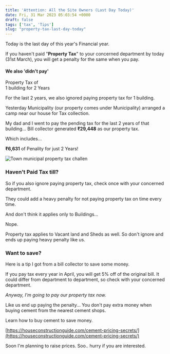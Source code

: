 ```yaml
---
title: 'Attention: All the Site Owners (Last Day Today)'
date: Fri, 31 Mar 2023 05:03:54 +0000
draft: false
tags: ['tax', 'Tips']
slug: "property-tax-last-day-today"
---
```


Today is the last day of this year's Financial year. 

If you haven't paid "**Property Tax**" to your concerned department by today (31st March), you will get a penalty for the same when you pay.

#### We also 'didn't pay'   
Property Tax of   
1 building for 2 Years 

For the last 2 years, we also ignored paying property tax for 1 building. 

Yesterday Municipality (our property comes under Municipality) arranged a camp near our house for Tax collection.

My dad and I went to pay the pending tax for the last 2 years of that building… Bill collector generated **₹29,448** as our property tax.

Which includes…

**₹6,631** of Penality for just 2 Years!

![Town municipal property tax challen](/property-tax-last-day-today/images/municipal-property-tax-challan.jpeg/)

### Haven't Paid Tax till?

So if you also ignore paying property tax, check once with your concerned department. 

They could add a heavy penalty for not paying property tax on time every time. 

And don't think it applies only to Buildings… 

Nope.

Property tax applies to Vacant land and Sheds as well. So don't ignore and ends up paying heavy penalty like us.

### Want to save?

Here is a tip I got from a bill collector to save some money.

If you pay tax every year in April, you will get 5% off of the original bill. It could differ from department to department, so check with your concerned department.

_Anyway, I'm going to pay our property tax now._

Like us end up paying the penalty... You don't pay extra money when buying cement from the nearest cement shops. 

Learn how to buy cement to save money.

[https://houseconstructionguide.com/cement-pricing-secrets/](https://houseconstructionguide.com/cement-pricing-secrets/)

Soon I'm planning to raise prices. Soo.. hurry if you are interested.